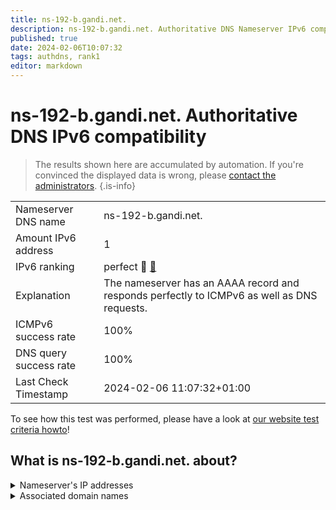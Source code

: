 ```yaml
---
title: ns-192-b.gandi.net.
description: ns-192-b.gandi.net. Authoritative DNS Nameserver IPv6 compatibility
published: true
date: 2024-02-06T10:07:32
tags: authdns, rank1
editor: markdown
---
```


# ns-192-b.gandi.net. Authoritative DNS IPv6 compatibility

> The results shown here are accumulated by automation. If you're convinced the displayed data is wrong, please [contact the administrators](/howto/chat). 
{.is-info}




|   |   |
| - | - |
| Nameserver DNS name | ns-192-b.gandi.net.
| Amount IPv6 address | 1
| IPv6 ranking | perfect :1st_place_medal: [🔗](/howto/ranking) |
| Explanation | The nameserver has an AAAA record and responds perfectly to ICMPv6 as well as DNS requests. |
| ICMPv6 success rate | 100%|
| DNS query success rate | 100% |
| Last Check Timestamp | 2024-02-06 11:07:32+01:00 |

To see how this test was performed, please have a look at [our website test criteria howto](/howto/testcriteria/authdns)!


## What is ns-192-b.gandi.net. about?




<details>
<summary>Nameserver's IP addresses</summary>

2001:4b98:aaab::c1

</details>



<details>
<summary>Associated domain names</summary>

questdb.io

</details>

